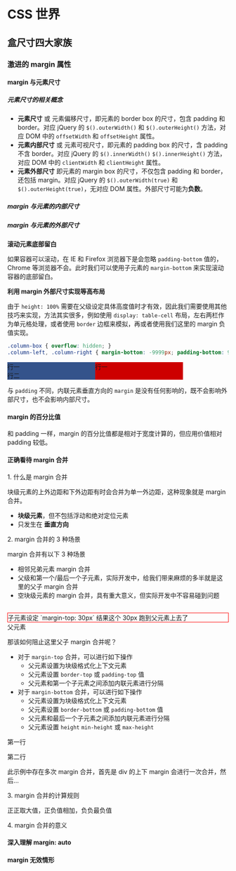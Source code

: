 # CSS 世界


## 盒尺寸四大家族

### 激进的 margin 属性

#### margin 与元素尺寸

##### 元素尺寸的相关概念

* **元素尺寸** 或 元素偏移尺寸，即元素的 border box 的尺寸，包含 padding 和 border。对应 jQuery 的 `$().outerWidth()` 和 `$().outerHeight()` 方法，对应 DOM 中的 `offsetWidth` 和 `offsetHeight` 属性。
* **元素内部尺寸** 或 元素可视尺寸，即元素的 padding box 的尺寸，含 padding 不含 border。对应 jQuery 的 `$().innerWidth()` `$().innerHeight()` 方法，对应 DOM 中的 `clientWidth` 和 `clientHeight` 属性。
* **元素外部尺寸** 即元素的 margin box 的尺寸，不仅包含 padding 和 border，还包括 margin。对应 jQuery 的 `$().outerWidth(true)` 和 `$().outerHeight(true)`，无对应 DOM 属性。外部尺寸可能为**负数**。

##### margin 与元素的内部尺寸


##### margin 与元素的外部尺寸

**滚动元素底部留白**

如果容器可以滚动，在 IE 和 Firefox 浏览器下是会忽略 `padding-bottom` 值的，Chrome 等浏览器不会。此时我们可以使用子元素的 `margin-bottom` 来实现滚动容器的底部留白。

**利用 margin 外部尺寸实现等高布局**

由于 `height: 100%` 需要在父级设定具体高度值时才有效，因此我们需要使用其他技巧来实现，方法其实很多，例如使用 `display: table-cell` 布局，左右两栏作为单元格处理，或者使用 `border` 边框来模拟，再或者使用我们这里的 margin 负值实现。

```css
.column-box { overflow: hidden; }
.column-left, .column-right { margin-bottom: -9999px; padding-bottom: 9999px; }
```

<div class="demo">
  <style>
    .column-box { overflow: hidden; }
    .column-left, .column-right { margin-bottom: -9999px; padding-bottom: 9999px; width: 200px; float: left; }
  </style>
  <div class="column-box">
    <div class="column-left" style="background-color: #34538b;">行一<br>行二</div>
    <div class="column-right" style="background-color: #cd0000;">行一</div>
  </div>
</div>

与 `padding` 不同，内联元素垂直方向的 `margin` 是没有任何影响的，既不会影响外部尺寸，也不会影响内部尺寸。

#### margin 的百分比值

和 padding 一样，margin 的百分比值都是相对于宽度计算的，但应用价值相对 padding 较低。

#### 正确看待 margin 合并

1\. 什么是 margin 合并

块级元素的上外边距和下外边距有时会合并为单一外边距，这种现象就是 margin 合并。
  * __块级元素__，但不包括浮动和绝对定位元素
  * 只发生在 __垂直方向__

2\. margin 合并的 3 种场景 

margin 合并有以下 3 种场景
  * 相邻兄弟元素 margin 合并
  * 父级和第一个/最后一个子元素，实际开发中，给我们带来麻烦的多半就是这里的父子 margin 合并
  * 空块级元素的 margin 合并，具有重大意义，但实际开发中不容易碰到问题

<div class="demo">
  <div>
    <div style="margin-top: 30px; border: 1px solid red;">
      子元素设定 `margin-top: 30px` 结果这个 30px 跑到父元素上去了
    </div>
    父元素
  </div>
</div>

那该如何阻止这里父子 margin 合并呢？
  * 对于 `margin-top` 合并，可以进行如下操作
    - 父元素设置为块级格式化上下文元素
    - 父元素设置 `border-top` 或 `padding-top` 值
    - 父元素和第一个子元素之间添加内联元素进行分隔
  * 对于 `margin-bottom` 合并，可以进行如下操作
    - 父元素设置为块级格式化上下文元素
    - 父元素设置 `border-bottom` 或 `padding-bottom` 值
    - 父元素和最后一个子元素之间添加内联元素进行分隔
    - 父元素设置 `height` `min-height` 或 `max-height`

<div class="demo">
  <div>
    <p style="margin: 1em 0;">第一行</p>
    <div style="margin: 1em 0;"></div>
    <p style="margin: 1em 0;">第二行</p>
  </div>
  <div class="desc">此示例中存在多次 margin 合并，首先是 div 的上下 margin 会进行一次合并，然后...</div>
</div>



3\. margin 合并的计算规则

正正取大值，正负值相加，负负最负值

4\. margin 合并的意义


#### 深入理解 margin: auto



#### margin 无效情形


